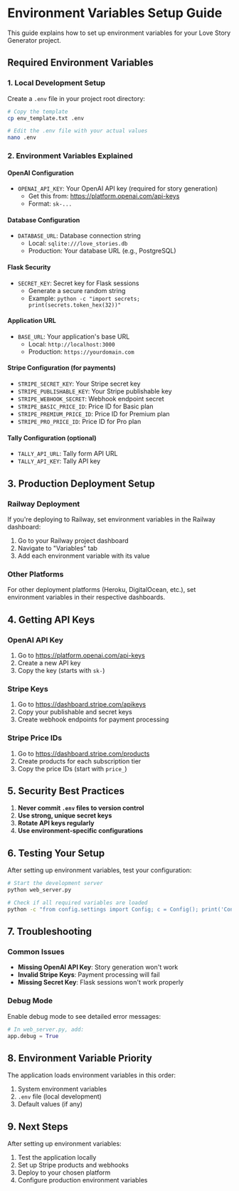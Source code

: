 # Environment Variables Setup Guide

This guide explains how to set up environment variables for your Love Story Generator project.

## Required Environment Variables

### 1. **Local Development Setup**

Create a `.env` file in your project root directory:

```bash
# Copy the template
cp env_template.txt .env

# Edit the .env file with your actual values
nano .env
```

### 2. **Environment Variables Explained**

#### **OpenAI Configuration**

- `OPENAI_API_KEY`: Your OpenAI API key (required for story generation)
  - Get this from: https://platform.openai.com/api-keys
  - Format: `sk-...`

#### **Database Configuration**

- `DATABASE_URL`: Database connection string
  - Local: `sqlite:///love_stories.db`
  - Production: Your database URL (e.g., PostgreSQL)

#### **Flask Security**

- `SECRET_KEY`: Secret key for Flask sessions
  - Generate a secure random string
  - Example: `python -c "import secrets; print(secrets.token_hex(32))"`

#### **Application URL**

- `BASE_URL`: Your application's base URL
  - Local: `http://localhost:3000`
  - Production: `https://yourdomain.com`

#### **Stripe Configuration (for payments)**

- `STRIPE_SECRET_KEY`: Your Stripe secret key
- `STRIPE_PUBLISHABLE_KEY`: Your Stripe publishable key
- `STRIPE_WEBHOOK_SECRET`: Webhook endpoint secret
- `STRIPE_BASIC_PRICE_ID`: Price ID for Basic plan
- `STRIPE_PREMIUM_PRICE_ID`: Price ID for Premium plan
- `STRIPE_PRO_PRICE_ID`: Price ID for Pro plan

#### **Tally Configuration (optional)**

- `TALLY_API_URL`: Tally form API URL
- `TALLY_API_KEY`: Tally API key

## 3. **Production Deployment Setup**

### **Railway Deployment**

If you're deploying to Railway, set environment variables in the Railway dashboard:

1. Go to your Railway project dashboard
2. Navigate to "Variables" tab
3. Add each environment variable with its value

### **Other Platforms**

For other deployment platforms (Heroku, DigitalOcean, etc.), set environment variables in their respective dashboards.

## 4. **Getting API Keys**

### **OpenAI API Key**

1. Go to https://platform.openai.com/api-keys
2. Create a new API key
3. Copy the key (starts with `sk-`)

### **Stripe Keys**

1. Go to https://dashboard.stripe.com/apikeys
2. Copy your publishable and secret keys
3. Create webhook endpoints for payment processing

### **Stripe Price IDs**

1. Go to https://dashboard.stripe.com/products
2. Create products for each subscription tier
3. Copy the price IDs (start with `price_`)

## 5. **Security Best Practices**

1. **Never commit `.env` files to version control**
2. **Use strong, unique secret keys**
3. **Rotate API keys regularly**
4. **Use environment-specific configurations**

## 6. **Testing Your Setup**

After setting up environment variables, test your configuration:

```bash
# Start the development server
python web_server.py

# Check if all required variables are loaded
python -c "from config.settings import Config; c = Config(); print('Configuration loaded successfully')"
```

## 7. **Troubleshooting**

### **Common Issues**

- **Missing OpenAI API Key**: Story generation won't work
- **Invalid Stripe Keys**: Payment processing will fail
- **Missing Secret Key**: Flask sessions won't work properly

### **Debug Mode**

Enable debug mode to see detailed error messages:

```python
# In web_server.py, add:
app.debug = True
```

## 8. **Environment Variable Priority**

The application loads environment variables in this order:

1. System environment variables
2. `.env` file (local development)
3. Default values (if any)

## 9. **Next Steps**

After setting up environment variables:

1. Test the application locally
2. Set up Stripe products and webhooks
3. Deploy to your chosen platform
4. Configure production environment variables

